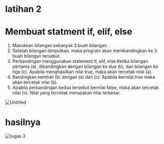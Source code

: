 # latihan 2
  # Membuat statment **if, elif, else**
1. Masukkan bilangan sebanyak 3 buah bilangan.
1. Setelah bilangan diinputkan, maka program akan membandingkan ke 3 buah bilangan tersebut.
1. Perbandingan menggunakan statement if, elif, else.Ketika bilangan pertama (a), dibandingkan dengan bilangan ke dua (b), dan
 bilangan ke tiga (c). Apabila menghasilkan nilai true, maka akan tercetak nilai (a).
1. Bandingkan kembali (b) dengan (a) dan (c). Apabila bernilai true maka akan tercetak nilai (b).
1. Apabila perbandingan kedua tersebut bernilai false, maka akan tercetak nilai (c). Nilai yang tercetak merupakan nilai terbesar.

![Untitled](https://user-images.githubusercontent.com/56942922/68552541-ae80f780-044a-11ea-9779-a0d8d98ac23d.png)
# hasilnya
![tugas 3](https://user-images.githubusercontent.com/56942922/68552559-eab45800-044a-11ea-82bc-8aa42d0e2c76.png)
